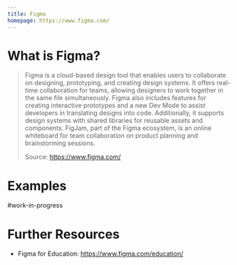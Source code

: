```yaml
---
title: Figma
homepage: https://www.figma.com/
---
```


# What is Figma?

> Figma is a cloud-based design tool that enables users to collaborate on designing, prototyping, and creating design systems. It offers real-time collaboration for teams, allowing designers to work together in the same file simultaneously. Figma also includes features for creating interactive prototypes and a new Dev Mode to assist developers in translating designs into code. Additionally, it supports design systems with shared libraries for reusable assets and components. FigJam, part of the Figma ecosystem, is an online whiteboard for team collaboration on product planning and brainstorming sessions.
>
> Source: https://www.figma.com/

# Examples

#work-in-progress

# Further Resources

- Figma for Education: https://www.figma.com/education/
